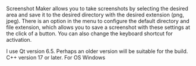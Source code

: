 Screenshot Maker allows you to take screenshots by selecting the desired area and save it to the desired directory with the desired extension (png, jpeg).
There is an option in the menu to configure the default directory and file extension, which allows you to save a screenshot with these settings at the click of a button.
You can also change the keyboard shortcut for activation.

I use Qt version 6.5. Perhaps an older version will be suitable for the build.
C++ version 17 or later.
For OS Windows
